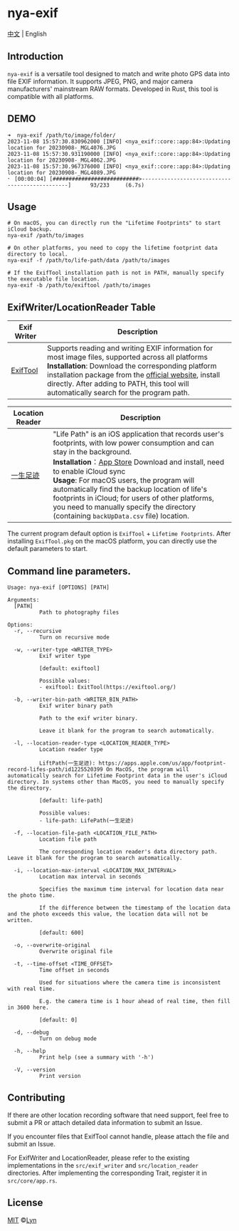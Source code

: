 # nya-exif

<a href="README.md">中文</a> | English

## Introduction

`nya-exif` is a versatile tool designed to match and write photo GPS data into file EXIF information. It supports JPEG, PNG, and major camera manufacturers' mainstream RAW formats. Developed in Rust, this tool is compatible with all platforms.

## DEMO

```shell
➜  nya-exif /path/to/image/folder/
2023-11-08 15:57:30.830962000 [INFO] <nya_exif::core::app:84>:Updating location for 20230908-_MGL4076.JPG
2023-11-08 15:57:30.931190000 [INFO] <nya_exif::core::app:84>:Updating location for 20230908-_MGL4062.JPG
2023-11-08 15:57:30.967376000 [INFO] <nya_exif::core::app:84>:Updating location for 20230908-_MGL4089.JPG
⠂ [00:00:04] [###########################>-----------------------------------------------]      93/233     (6.7s)
```

## Usage

```shell
# On macOS, you can directly run the "Lifetime Footprints" to start iCloud backup.
nya-exif /path/to/images

# On other platforms, you need to copy the lifetime footprint data directory to local.
nya-exif -f /path/to/life-path/data /path/to/images

# If the ExifTool installation path is not in PATH, manually specify the executable file location.
nya-exif -b /path/to/exiftool /path/to/images
```

## ExifWriter/LocationReader Table

| Exif Writer | Description |
| --- | --- |
| [ExifTool](https://exiftool.org/) | Supports reading and writing EXIF information for most image files, supported across all platforms<br>**Installation**: Download the corresponding platform installation package from the [official website](https://exiftool.org/), install directly. After adding to PATH, this tool will automatically search for the program path. |

| Location Reader | Description |
| --- | --- |
| [一生足迹](https://apps.apple.com/us/app/footprint-record-lifes-path/id1225520399) | "Life Path" is an iOS application that records user's footprints, with low power consumption and can stay in the background.<br>**Installation**：[App Store](https://apps.apple.com/us/app/footprint-record-lifes-path/id1225520399) Download and install, need to enable iCloud sync<br>**Usage**: For macOS users, the program will automatically find the backup location of life's footprints in iCloud; for users of other platforms, you need to manually specify the directory (containing `backUpData.csv` file) location. |

The current program default option is `ExifTool` + `Lifetime Footprints`. After installing `ExifTool.pkg` on the macOS platform, you can directly use the default parameters to start.

## Command line parameters.

```shell
Usage: nya-exif [OPTIONS] [PATH]

Arguments:
  [PATH]
          Path to photography files

Options:
  -r, --recursive
          Turn on recursive mode

  -w, --writer-type <WRITER_TYPE>
          Exif writer type
          
          [default: exiftool]

          Possible values:
          - exiftool: ExitTool(https://exiftool.org/)

  -b, --writer-bin-path <WRITER_BIN_PATH>
          Exif writer binary path
          
          Path to the exif writer binary.
          
          Leave it blank for the program to search automatically.

  -l, --location-reader-type <LOCATION_READER_TYPE>
          Location reader type
          
          LiftPath(一生足迹): https://apps.apple.com/us/app/footprint-record-lifes-path/id1225520399 On MacOS, the program will automatically search for Lifetime Footprint data in the user's iCloud directory. In systems other than MacOS, you need to manually specify the directory.
          
          [default: life-path]

          Possible values:
          - life-path: LifePath(一生足迹)

  -f, --location-file-path <LOCATION_FILE_PATH>
          Location file path
          
          The corresponding location reader's data directory path. Leave it blank for the program to search automatically.

  -i, --location-max-interval <LOCATION_MAX_INTERVAL>
          Location max interval in seconds
          
          Specifies the maximum time interval for location data near the photo time.
          
          If the difference between the timestamp of the location data and the photo exceeds this value, the location data will not be written.
          
          [default: 600]

  -o, --overwrite-original
          Overwrite original file

  -t, --time-offset <TIME_OFFSET>
          Time offset in seconds
          
          Used for situations where the camera time is inconsistent with real time.
          
          E.g. the camera time is 1 hour ahead of real time, then fill in 3600 here.
          
          [default: 0]

  -d, --debug
          Turn on debug mode

  -h, --help
          Print help (see a summary with '-h')

  -V, --version
          Print version
```

## Contributing

If there are other location recording software that need support, feel free to submit a PR or attach detailed data information to submit an Issue.

If you encounter files that ExifTool cannot handle, please attach the file and submit an Issue.

For ExifWriter and LocationReader, please refer to the existing implementations in the `src/exif_writer` and `src/location_reader` directories. After implementing the corresponding Trait, register it in `src/core/app.rs`.

## License

[MIT](LICENSE) ©[Lyn](mailto://i@lyn.moe)
